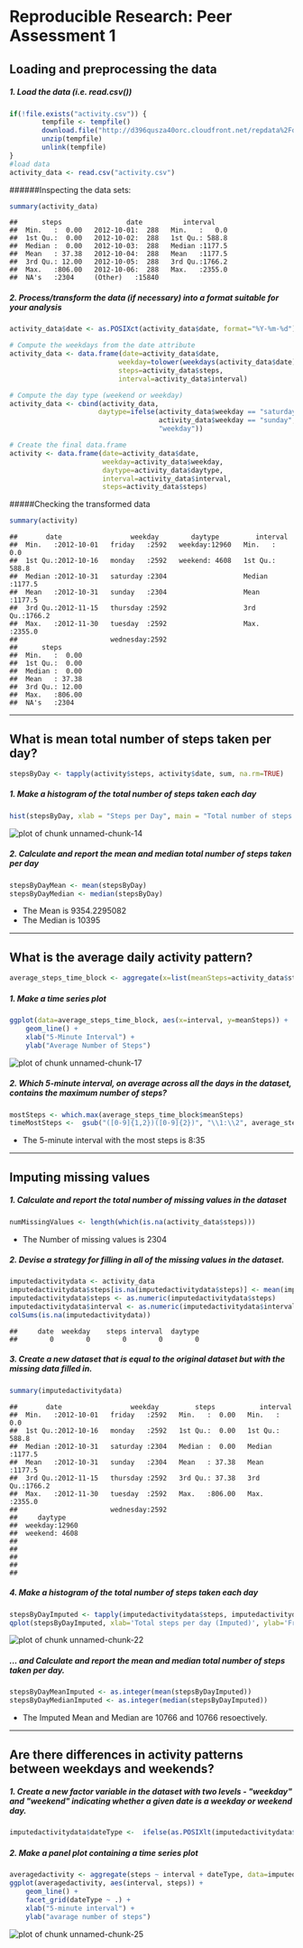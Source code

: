 # Reproducible Research: Peer Assessment 1



## Loading and preprocessing the data
##### 1. Load the data (i.e. read.csv())

```r
if(!file.exists("activity.csv")) {
        tempfile <- tempfile()
        download.file("http://d396qusza40orc.cloudfront.net/repdata%2Fdata%2Factivity.zip",destfile = tempfile)
        unzip(tempfile)
        unlink(tempfile)
}
#load data
activity_data <- read.csv("activity.csv")
```
######Inspecting the data sets:

```r
summary(activity_data)
```

```
##      steps                date          interval     
##  Min.   :  0.00   2012-10-01:  288   Min.   :   0.0  
##  1st Qu.:  0.00   2012-10-02:  288   1st Qu.: 588.8  
##  Median :  0.00   2012-10-03:  288   Median :1177.5  
##  Mean   : 37.38   2012-10-04:  288   Mean   :1177.5  
##  3rd Qu.: 12.00   2012-10-05:  288   3rd Qu.:1766.2  
##  Max.   :806.00   2012-10-06:  288   Max.   :2355.0  
##  NA's   :2304     (Other)   :15840
```
##### 2. Process/transform the data (if necessary) into a format suitable for your analysis

```r
activity_data$date <- as.POSIXct(activity_data$date, format="%Y-%m-%d")

# Compute the weekdays from the date attribute
activity_data <- data.frame(date=activity_data$date, 
                           weekday=tolower(weekdays(activity_data$date)), 
                           steps=activity_data$steps, 
                           interval=activity_data$interval)

# Compute the day type (weekend or weekday)
activity_data <- cbind(activity_data, 
                      daytype=ifelse(activity_data$weekday == "saturday" | 
                                     activity_data$weekday == "sunday", "weekend", 
                                     "weekday"))

# Create the final data.frame
activity <- data.frame(date=activity_data$date, 
                       weekday=activity_data$weekday, 
                       daytype=activity_data$daytype, 
                       interval=activity_data$interval,
                       steps=activity_data$steps)
```

#####Checking the transformed data

```r
summary(activity)
```

```
##       date                 weekday        daytype         interval     
##  Min.   :2012-10-01   friday   :2592   weekday:12960   Min.   :   0.0  
##  1st Qu.:2012-10-16   monday   :2592   weekend: 4608   1st Qu.: 588.8  
##  Median :2012-10-31   saturday :2304                   Median :1177.5  
##  Mean   :2012-10-31   sunday   :2304                   Mean   :1177.5  
##  3rd Qu.:2012-11-15   thursday :2592                   3rd Qu.:1766.2  
##  Max.   :2012-11-30   tuesday  :2592                   Max.   :2355.0  
##                       wednesday:2592                                   
##      steps       
##  Min.   :  0.00  
##  1st Qu.:  0.00  
##  Median :  0.00  
##  Mean   : 37.38  
##  3rd Qu.: 12.00  
##  Max.   :806.00  
##  NA's   :2304
```

-----

## What is mean total number of steps taken per day?

```r
stepsByDay <- tapply(activity$steps, activity$date, sum, na.rm=TRUE)
```

##### 1. Make a histogram of the total number of steps taken each day

```r
hist(stepsByDay, xlab = "Steps per Day", main = "Total number of steps taken per day", col = "wheat")
```

![plot of chunk unnamed-chunk-14](figure/unnamed-chunk-14-1.png)

##### 2. Calculate and report the mean and median total number of steps taken per day

```r
stepsByDayMean <- mean(stepsByDay)
stepsByDayMedian <- median(stepsByDay)
```
* The Mean is 9354.2295082
* The Median is 10395

-----

## What is the average daily activity pattern?

```r
average_steps_time_block <- aggregate(x=list(meanSteps=activity_data$steps), by=list(interval=activity_data$interval), FUN=mean, na.rm=TRUE)
```

##### 1. Make a time series plot

```r
ggplot(data=average_steps_time_block, aes(x=interval, y=meanSteps)) +
    geom_line() +
    xlab("5-Minute Interval") +
    ylab("Average Number of Steps") 
```

![plot of chunk unnamed-chunk-17](figure/unnamed-chunk-17-1.png)

##### 2. Which 5-minute interval, on average across all the days in the dataset, contains the maximum number of steps?

```r
mostSteps <- which.max(average_steps_time_block$meanSteps)
timeMostSteps <-  gsub("([0-9]{1,2})([0-9]{2})", "\\1:\\2", average_steps_time_block[mostSteps,'interval'])
```

* The 5-minute interval with the most steps is 8:35

----

## Imputing missing values
##### 1. Calculate and report the total number of missing values in the dataset 

```r
numMissingValues <- length(which(is.na(activity_data$steps)))
```

* The Number of missing values is 2304

##### 2. Devise a strategy for filling in all of the missing values in the dataset.

```r
imputedactivitydata <- activity_data
imputedactivitydata$steps[is.na(imputedactivitydata$steps)] <- mean(imputedactivitydata$steps,na.rm=TRUE)
imputedactivitydata$steps <- as.numeric(imputedactivitydata$steps)
imputedactivitydata$interval <- as.numeric(imputedactivitydata$interval)
colSums(is.na(imputedactivitydata))
```

```
##     date  weekday    steps interval  daytype 
##        0        0        0        0        0
```
##### 3. Create a new dataset that is equal to the original dataset but with the missing data filled in.

```r
summary(imputedactivitydata)
```

```
##       date                 weekday         steps           interval     
##  Min.   :2012-10-01   friday   :2592   Min.   :  0.00   Min.   :   0.0  
##  1st Qu.:2012-10-16   monday   :2592   1st Qu.:  0.00   1st Qu.: 588.8  
##  Median :2012-10-31   saturday :2304   Median :  0.00   Median :1177.5  
##  Mean   :2012-10-31   sunday   :2304   Mean   : 37.38   Mean   :1177.5  
##  3rd Qu.:2012-11-15   thursday :2592   3rd Qu.: 37.38   3rd Qu.:1766.2  
##  Max.   :2012-11-30   tuesday  :2592   Max.   :806.00   Max.   :2355.0  
##                       wednesday:2592                                    
##     daytype     
##  weekday:12960  
##  weekend: 4608  
##                 
##                 
##                 
##                 
## 
```


##### 4. Make a histogram of the total number of steps taken each day 

```r
stepsByDayImputed <- tapply(imputedactivitydata$steps, imputedactivitydata$date, sum)
qplot(stepsByDayImputed, xlab='Total steps per day (Imputed)', ylab='Frequency using binwith 2500', binwidth=2500)
```

![plot of chunk unnamed-chunk-22](figure/unnamed-chunk-22-1.png)

##### ... and Calculate and report the mean and median total number of steps taken per day. 

```r
stepsByDayMeanImputed <- as.integer(mean(stepsByDayImputed))
stepsByDayMedianImputed <- as.integer(median(stepsByDayImputed))
```
* The Imputed Mean and Median are 10766 and 10766 resoectively.


----

## Are there differences in activity patterns between weekdays and weekends?
##### 1. Create a new factor variable in the dataset with two levels - "weekday" and "weekend" indicating whether a given date is a weekday or weekend day.


```r
imputedactivitydata$dateType <-  ifelse(as.POSIXlt(imputedactivitydata$date)$wday %in% c(0,6), 'weekend', 'weekday')
```

##### 2. Make a panel plot containing a time series plot


```r
averagedactivity <- aggregate(steps ~ interval + dateType, data=imputedactivitydata, mean)
ggplot(averagedactivity, aes(interval, steps)) + 
    geom_line() + 
    facet_grid(dateType ~ .) +
    xlab("5-minute interval") + 
    ylab("avarage number of steps")
```

![plot of chunk unnamed-chunk-25](figure/unnamed-chunk-25-1.png)
